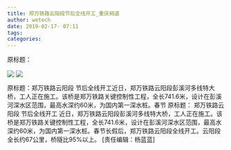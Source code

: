 ```yaml
---
title: 郑万铁路云阳段节后全线开工_重庆频道
author: wetech
date: 2019-02-17- 07:11
tags: 
categories: 
---
```

原标题：
<!-- more -->
                
<img align="center" border="0" src="http://p2.ifengimg.com/a/2019_08/b6205d2f47e8a95_size428_w636_h425.png" />
                
<img align="center" border="0" src="http://p2.ifengimg.com/a/2016/0810/204c433878d5cf9size1_w16_h16.png" />
            
原标题：郑万铁路云阳段 节后全线开工近日，郑万铁路云阳段彭溪河多线特大桥，工人正在施工。该桥是郑万铁路关键控制性工程，全长741.6米，设计在彭溪河深水区范围，最高水深约60米，为国内第一深水桩。春节
原标题：
郑万铁路云阳段 节后全线开工
近日，郑万铁路云阳段彭溪河多线特大桥，工人正在施工。该桥是郑万铁路关键控制性工程，全长741.6米，设计在彭溪河深水区范围，最高水深约60米，为国内第一深水桩。春节长假后，郑万铁路云阳段全线开工。云阳段全长约67公里，桥隧比95%以上。
[责任编辑：杨蓝蓝]
            
